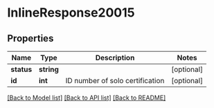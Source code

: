 # InlineResponse20015

## Properties
Name | Type | Description | Notes
------------ | ------------- | ------------- | -------------
**status** | **string** |  | [optional] 
**id** | **int** | ID number of solo certification | [optional] 

[[Back to Model list]](../README.md#documentation-for-models) [[Back to API list]](../README.md#documentation-for-api-endpoints) [[Back to README]](../README.md)



